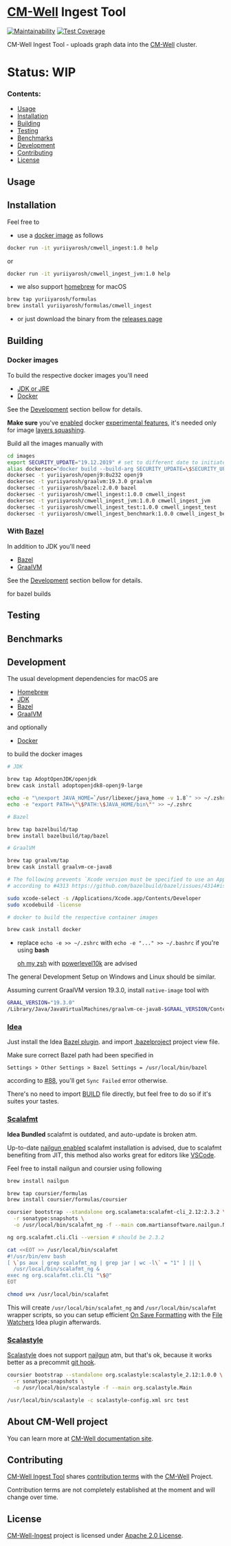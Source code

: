 # [CM-Well](https://github.com/CM-Well/CM-Well) Ingest Tool

[![Maintainability](https://api.codeclimate.com/v1/badges/2d9f113b82dc0b06469b/maintainability)](https://codeclimate.com/github/YuriiYarosh/CM-Well-Ingest/maintainability)
[![Test Coverage](https://api.codeclimate.com/v1/badges/2d9f113b82dc0b06469b/test_coverage)](https://codeclimate.com/github/YuriiYarosh/CM-Well-Ingest/test_coverage)

CM-Well Ingest Tool - uploads graph data into the [CM-Well](https://cm-well.github.io/CM-Well/index.html) cluster.

# Status: WIP

### Contents:

 * [Usage](https://github.com/YuriiYarosh/CM-Well-Ingest#Usage)
 * [Installation](https://github.com/YuriiYarosh/CM-Well-Ingest#Installation)
 * [Building](https://github.com/YuriiYarosh/CM-Well-Ingest#Building)
 * [Testing](https://github.com/YuriiYarosh/CM-Well-Ingest#Testing)
 * [Benchmarks](https://github.com/YuriiYarosh/CM-Well-Ingest#Benchmarks)
 * [Development](https://github.com/YuriiYarosh/CM-Well-Ingest#Development)
 * [Contributing](https://github.com/YuriiYarosh/CM-Well-Ingest#Contributing)
 * [License](https://github.com/YuriiYarosh/CM-Well-Ingest#License)

## Usage

## Installation

Feel free to
 * use a [docker image]() as follows

 ```bash
docker run -it yuriiyarosh/cmwell_ingest:1.0 help
```
or
```bash
docker run -it yuriiyarosh/cmwell_ingest_jvm:1.0 help
```

 * we also support [homebrew](https://brew.sh/) for macOS

```bash
brew tap yuriiyarosh/formulas
brew install yuriiyarosh/formulas/cmwell_ingest
```
* or just download the binary from the [releases page]()

## Building

### Docker images

To build the respective docker images you'll need

 * [JDK or JRE](https://adoptopenjdk.net/)
 * [Docker](https://docs.docker.com/v17.12/docker-for-mac/install)
 
See the [Development](https://github.com/YuriiYarosh/CM-Well-Ingest#development) section bellow for details.

**Make sure** you've [enabled](https://i.imgur.com/jQ4WFj1.png) docker [experimental features](https://docs.docker.com/assemble/install/), 
it's needed only for image [layers squashing](https://docs.docker.com/engine/reference/commandline/build/#squash-an-images-layers---squash-experimental).  

Build all the images manually with
```bash
cd images
export SECURITY_UPDATE="19.12.2019" # set to different date to initiate a security update
alias dockersec="docker build --build-arg SECURITY_UPDATE=\$SECURITY_UPDATE"
dockersec -t yuriiyarosh/openj9:8u232 openj9
dockersec -t yuriiyarosh/graalvm:19.3.0 graalvm
dockersec -t yuriiyarosh/bazel:2.0.0 bazel
dockersec -t yuriiyarosh/cmwell_ingest:1.0.0 cmwell_ingest
dockersec -t yuriiyarosh/cmwell_ingest_jvm:1.0.0 cmwell_ingest_jvm
dockersec -t yuriiyarosh/cmwell_ingest_test:1.0.0 cmwell_ingest_test
dockersec -t yuriiyarosh/cmwell_ingest_benchmark:1.0.0 cmwell_ingest_benchmark
```

### With [Bazel](https://bazel.build/)

In addition to JDK you'll need 
 * [Bazel](https://bazel.build/)
 * [GraalVM](https://www.graalvm.org/)
 
 See the [Development](https://github.com/YuriiYarosh/CM-Well-Ingest#development) section bellow for details.


for bazel builds

## Testing

## Benchmarks

## Development

The usual development dependencies for macOS are

 * [Homebrew](https://brew.sh/)
 * [JDK](https://adoptopenjdk.net/)
 * [Bazel](https://bazel.build/)
 * [GraalVM](https://www.graalvm.org/)
 
 and optionally

 * [Docker](https://docs.docker.com/v17.12/docker-for-mac/install)

to build the docker images

```bash
# JDK

brew tap AdoptOpenJDK/openjdk
brew cask install adoptopenjdk8-openj9-large

echo -e "\nexport JAVA_HOME=`/usr/libexec/java_home -v 1.8`" >> ~/.zshrc
echo -e "export PATH=\"\$PATH:\$JAVA_HOME/bin\"" >> ~/.zshrc

# Bazel

brew tap bazelbuild/tap
brew install bazelbuild/tap/bazel

# GraalVM

brew tap graalvm/tap
brew cask install graalvm-ce-java8

# The following prevents `Xcode version must be specified to use an Apple CROSSTOOL`
# according to #4313 https://github.com/bazelbuild/bazel/issues/4314#issuecomment-370172472

sudo xcode-select -s /Applications/Xcode.app/Contents/Developer
sudo xcodebuild -license

# docker to build the respective container images 

brew cask install docker
```

* replace `echo -e >> ~/.zshrc` with `echo -e "..." >> ~/.bashrc` if you're using **bash**

  [oh my zsh](https://ohmyz.sh/) with [powerlevel10k](https://github.com/romkatv/powerlevel10k) are advised

The general Development Setup on Windows and Linux should be similar.

Assuming current GraalVM version 19.3.0, install `native-image` tool with
```bash
GRAAL_VERSION="19.3.0"
/Library/Java/JavaVirtualMachines/graalvm-ce-java8-$GRAAL_VERSION/Contents/Home/bin/gu install native-image
```

### [Idea](https://www.jetbrains.com/idea/)

Just install the Idea [Bazel plugin](https://plugins.jetbrains.com/plugin/8609-bazel/).
and import [.bazelproject](.bazelproject) project view file.

Make sure correct Bazel path had been specified in

`Settings > Other Settings > Bazel Settings = /usr/local/bin/bazel`

according to [#88](https://github.com/bazelbuild/intellij/issues/88#issuecomment-369848097), you'll get `Sync Failed` error otherwise.

There's no need to import [BUILD](BUILD) file directly, but feel free to do so if it's suites your tastes.

### [Scalafmt](https://scalameta.org/scalafmt/)

**Idea Bundled** scalafmt is outdated, and auto-update is broken atm.

Up-to-date [nailgun enabled](http://www.martiansoftware.com/nailgun/) scalafmt installation is advised,
due to scalafmt benefiting from JIT, this method also works great for editors like [VSCode](https://code.visualstudio.com/).

Feel free to install nailgun and coursier using following

```bash
brew install nailgun

brew tap coursier/formulas
brew install coursier/formulas/coursier

coursier bootstrap --standalone org.scalameta:scalafmt-cli_2.12:2.3.2 \
  -r sonatype:snapshots \
  -o /usr/local/bin/scalafmt_ng -f --main com.martiansoftware.nailgun.NGServer

ng org.scalafmt.cli.Cli --version # should be 2.3.2

cat <<EOT >> /usr/local/bin/scalafmt
#!/usr/bin/env bash
[ \`ps aux | grep scalafmt_ng | grep jar | wc -l\` = "1" ] || \
  /usr/local/bin/scalafmt_ng &
exec ng org.scalafmt.cli.Cli "\$@"
EOT

chmod u+x /usr/local/bin/scalafmt
```

This will create `/usr/local/bin/scalafmt_ng` and `/usr/local/bin/scalafmt` wrapper scripts,
so you can setup efficient [On Save Formatting](https://i.imgur.com/6qbZbpH.png) with the [File Watchers](https://plugins.jetbrains.com/plugin/7177-file-watchers)
Idea plugin afterwards.

### [Scalastyle](http://www.scalastyle.org)

[Scalastyle](http://www.scalastyle.org) does not support [nailgun](https://github.com/facebook/nailgun) atm,
but that's ok, because it works better as a precommit [git hook](https://www.atlassian.com/git/tutorials/git-hooks).

```bash
coursier bootstrap --standalone org.scalastyle:scalastyle_2.12:1.0.0 \
  -r sonatype:snapshots \
  -o /usr/local/bin/scalastyle -f --main org.scalastyle.Main

/usr/local/bin/scalastyle -c scalastyle-config.xml src test
```

## About CM-Well project

You can learn more at [CM-Well documentation site](https://cm-well.github.io/CM-Well/index.html).

## Contributing

[CM-Well Ingest Tool](https://github.com/YuriiYarosh/CM-Well-Ingest) shares [contribution terms](https://github.com/CM-Well/CM-Well/blob/master/CONTRIBUTING.md) with the [CM-Well](https://github.com/CM-Well/CM-Well) Project.

Contribution terms are not completely established at the moment and will change over time.

## License

[CM-Well-Ingest](.) project is licensed under [Apache 2.0 License](LICENSE).
